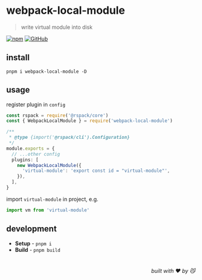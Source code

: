 # webpack-local-module
> write virtual module into disk

[![npm](https://img.shields.io/npm/v/webpack-local-module)](https://github.com/jiangwei.xian/webpack-local-module) [![GitHub](https://img.shields.io/npm/l/webpack-local-module)](https://github.com/jiangwei.xian/webpack-local-module)

## install

```console
pnpm i webpack-local-module -D
```

## usage

register plugin in `config`

```ts
const rspack = require('@rspack/core')
const { WebpackLocalModule } = require('webpack-local-module')

/**
 * @type {import('@rspack/cli').Configuration}
 */
module.exports = {
  // ...other config
  plugins: [
    new WebpackLocalModule({
      'virtual-module': 'export const id = "virtual-module"',
    }),
  ],
}
```

import `virtual-module` in project, e.g.

```js
import vm from 'virtual-module'
```

## development

- **Setup** - `pnpm i`
- **Build** - `pnpm build`

# 
<div align='right'>

*built with ❤️ by 😼*

</div>

